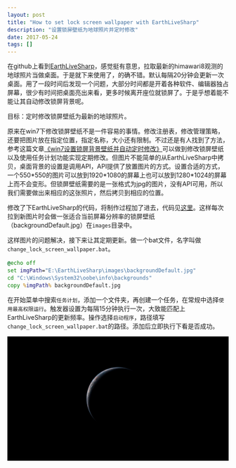 ```yaml
---
layout: post
title: "How to set lock screen wallpaper with EarthLiveSharp"
description: "设置锁屏壁纸为地球照片并定时修改"
date: 2017-05-24
tags: []
---
```


在github上看到[EarthLiveSharp](https://github.com/bitdust/EarthLiveSharp)，感觉挺有意思，拉取最新的himawari8观测的地球照片当做桌面。于是就下来使用了，的确不错。默认每隔20分钟会更新一次桌面。用了一段时间后发现一个问题，大部分时间都是开着各种软件、编辑器独占屏幕，很少有时间把桌面亮出来看，更多时候离开座位就锁屏了。于是乎想着能不能让其自动修改锁屏背景呢。

目标：定时修改锁屏壁纸为最新的地球照片。

原来在win7下修改锁屏壁纸不是一件容易的事情。修改注册表，修改管理策略，还要把图片放在指定位置，指定名称，大小还有限制。不过还是有人找到了方法，参考这篇文章[《win7设置锁屏背景壁纸并自动定时修改》](http://www.capjsj.cn/lock_screen_background.html)可以做到修改锁屏壁纸以及使用任务计划功能实现定期修改。但图片不能简单的从EarthLiveSharp中拷贝，桌面背景的设置是调用API，API提供了放置图片的方式。设置合适的方式，一个550\*550的图片可以放到1920\*1080的屏幕上也可以放到1280*1024的屏幕上而不会变形。但锁屏壁纸需要的是一张格式为jpg的图片，没有API可用，所以我们需要做出来相应的这张照片，然后拷贝到相应的位置。

修改了下EarthLiveSharp的代码，将制作过程加了进去，代码见[这里](https://github.com/latelan/EarthLiveSharp/blob/master/EarthLiveSharp/Program.cs#L180-L210)。这样每次拉到新图片时会做一张适合当前屏幕分辨率的锁屏壁纸（backgroundDefault.jpg）在```images```目录中。

这样图片的问题解决，接下来让其定期更新。做一个bat文件，名字叫做```change_lock_screen_wallpaper.bat```。
```bat
@echo off
set imgPath="E:\EarthLiveSharp\images\backgroundDefault.jpg"
cd "C:\Windows\System32\oobe\info\backgrounds"
copy %imgPath% backgroundDefault.jpg
```
在开始菜单中搜索```任务计划```，添加一个文件夹，再创建一个任务，在常规中选择```使用最高权限运行```。触发器设置为每隔15分钟执行一次，大致能匹配上EarthLiveSharp的更新频率。操作选择```启动程序```，路径填写```change_lock_screen_wallpaper.bat```的路径。添加后立即执行下看是否成功。

![background-default](/assets/img/background-default.jpg)

